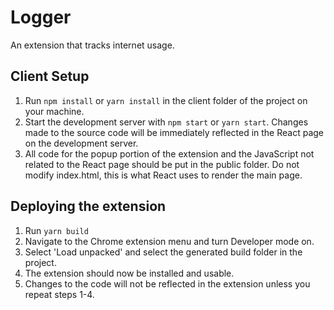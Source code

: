 # Logger
An extension that tracks internet usage.

## Client Setup
1. Run `npm install` or `yarn install` in the client folder of the project on your machine.
2. Start the development server with `npm start` or `yarn start`. Changes made to the source code will be immediately reflected in the React page on the development server.
3. All code for the popup portion of the extension and the JavaScript not related to the React page should be put in the public folder. Do not modify index.html, this is what React uses to render the main page.

## Deploying the extension
1. Run `yarn build`
2. Navigate to the Chrome extension menu and turn Developer mode on.
3. Select 'Load unpacked' and select the generated build folder in the project.
4. The extension should now be installed and usable. 
5. Changes to the code will not be reflected in the extension unless you repeat steps 1-4.
